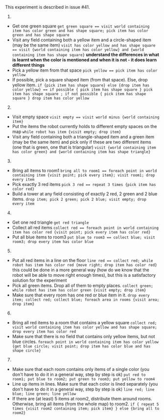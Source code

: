 This experiment is described in issue #41.


1.
 - Get one green square
 `get green square == visit world containing item has color green and has shape square; pick item has color green and has shape square` 
- Visit any field containing both a yellow item and a circle-shaped item (may be the same item)
 `visit has color yellow and has shape square == visit {world containing item has color yellow} and {world containing item has shape square}` **understand the differences in what is learnt when the color is mentioned and when it is not - it does learn different things**
- Pick a yellow item from that space
`pick yellow == pick item has color yellow`
- If possible, pick a square shaped item (from that space). Else, drop yellow item.
`if {pick item has shape square} else {drop item has color yellow} == if possible { pick item has shape square } pick item has shape square ; if not possible { pick item has shape square } drop item has color yellow`
 
 

2.
 
 - Visit empty space
 `visit empty == visit world minus {world containing item}`
 - Put the items the robot currently holds to different empty spaces on the map
 `while robot has item {visit empty; drop item}`
 - Visit any field containing both a triangle-shaped item and a green item (may be the same item) and pick only if these are two different items (one that is green, one that is triangular)
 `visit {world containing item has color green} and {world containing item has shape triangle}`
 
 
 
3.
 - Bring all items to room1 
 `bring all to room1 == foreach point in world containing item {visit point; pick every item}; visit room1; drop every item`
 - Pick exactly 3 red items
 `pick 3 red == repeat 3 times {pick item has color red}`
 - Build a tower at any field consisting of exactly 2 red, 2 green and 2 blue items.
 `drop item; pick 2 green; pick 2 blue; visit empty; drop every item`
 
 
 4.
 - Get one red triangle
 `get red triangle`
 - Collect all red items
 `collect red == foreach point in world containing item has color red {visit point; pick every item has color red}`
 - Put all blue items to room3
 `put blue to room3 == collect blue; visit room3; drop every item has color blue`
 
 
5.
 - Put all red items in a line on the floor
 `line red == collect red; while robot has item has color red {move right; drop item has color red}`  this could be done in a more general way (how do we know that the robot will be able to move right enough times), but this is a satisfactory solution for the experiment
 - Pick all green items. Drop all of them to empty places.
 `collect green; while robot has item has color green {visit empty; drop item}`
 - Make sure that every room has one red or blue item in it. 
 `drop every item; collect red; collect blue; foreach area in rooms {visit area; drop item}`
 
6.
 - Bring all red items to a room that contains a yellow square
 `collect red; visit world containing item has color yellow and has shape square; drop every item has color red`
 - Make sure that there is no field that contains only yellow items, but not blue circles.
 `foreach point in world containing item has color yellow {get blue circle; visit point; drop item has color blue and has shape circle}`

7.
 
 - Make sure that each room contains only items of a single color (you don't have to do it in a general way, step by step is ok)
 `put red to room1; put blue to room2; put green to room3; put yellow to room4`
 - Line up items in lines. Make sure that each color is lined separately (you don't have to do it in a general way, step by step is ok)
 `line red; line blue; line green; line yellow`
 - If there are (at least) 5 items at room2, distribute them around rooms. Otherwise, bring all items (from the whole map) to room2.
 `if { repeat 5 times {visit room2 containing item; pick item} } else {bring all to room2}`
 
 
 